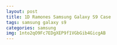 ```yaml
---
layout: post
title: 1D Ramones Samsung Galaxy S9 Case
tags: samsung galaxy s9
categories: samsung
img: 1nto2qO9Fc7EDgXEP9f1VGbGib4GicgAB
---
```

